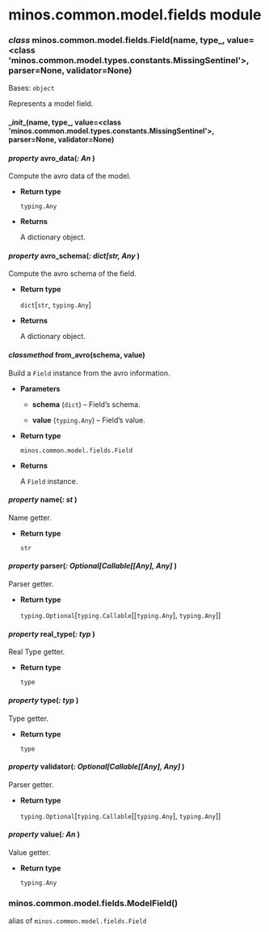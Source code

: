 # minos.common.model.fields module


### _class_ minos.common.model.fields.Field(name, type_, value=<class 'minos.common.model.types.constants.MissingSentinel'>, parser=None, validator=None)
Bases: `object`

Represents a model field.


#### \__init__(name, type_, value=<class 'minos.common.model.types.constants.MissingSentinel'>, parser=None, validator=None)

#### _property_ avro_data(_: An_ )
Compute the avro data of the model.


* **Return type**

    `typing.Any`



* **Returns**

    A dictionary object.



#### _property_ avro_schema(_: dict[str, Any_ )
Compute the avro schema of the field.


* **Return type**

    `dict`[`str`, `typing.Any`]



* **Returns**

    A dictionary object.



#### _classmethod_ from_avro(schema, value)
Build a `Field` instance from the avro information.


* **Parameters**

    
    * **schema** (`dict`) – Field’s schema.


    * **value** (`typing.Any`) – Field’s value.



* **Return type**

    `minos.common.model.fields.Field`



* **Returns**

    A `Field` instance.



#### _property_ name(_: st_ )
Name getter.


* **Return type**

    `str`



#### _property_ parser(_: Optional[Callable[[Any], Any]_ )
Parser getter.


* **Return type**

    `typing.Optional`[`typing.Callable`[[`typing.Any`], `typing.Any`]]



#### _property_ real_type(_: typ_ )
Real Type getter.


* **Return type**

    `type`



#### _property_ type(_: typ_ )
Type getter.


* **Return type**

    `type`



#### _property_ validator(_: Optional[Callable[[Any], Any]_ )
Parser getter.


* **Return type**

    `typing.Optional`[`typing.Callable`[[`typing.Any`], `typing.Any`]]



#### _property_ value(_: An_ )
Value getter.


* **Return type**

    `typing.Any`



### minos.common.model.fields.ModelField()
alias of `minos.common.model.fields.Field`
